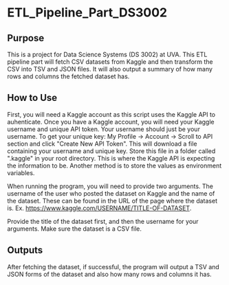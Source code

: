 # ETL_Pipeline_Part_DS3002

## Purpose

This is a project for Data Science Systems (DS 3002) at UVA. This ETL pipeline part will fetch CSV datasets from Kaggle and then transform the CSV into TSV and JSON files. It will also output a summary of how many rows and columns the fetched dataset has.

## How to Use

First, you will need a Kaggle account as this script uses the Kaggle API to auhenticate. Once you have a Kaggle account, you will need your Kaggle username and unique API token. Your username should just be your username. To get your unique key: My Profile -> Account -> Scroll to API section and click "Create New API Token". This will download a file containing your username and unique key. Store this file in a folder called ".kaggle" in your root directory. This is where the Kaggle API is expecting the information to be. Another method is to store the values as environment variables. 

When running the program, you will need to provide two arguments. The username of the user who posted the dataset on Kaggle and the name of the dataset. These can be found in the URL of the page where the dataset is. Ex. https://www.kaggle.com/USERNAME/TITLE-OF-DATASET.

Provide the title of the dataset first, and then the username for your arguments. Make sure the dataset is a CSV file.

## Outputs

After fetching the dataset, if successful, the program will output a TSV and JSON forms of the dataset and also how many rows and columns it has.


